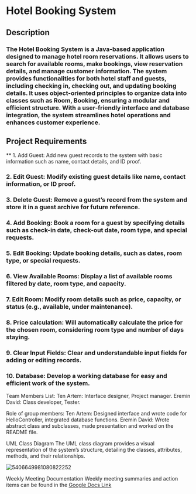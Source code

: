 # Hotel Booking System
   
## Description

### The Hotel Booking System is a Java-based application designed to manage hotel room reservations. It allows users to search for available rooms, make bookings, view reservation details, and manage customer information. The system provides functionalities for both hotel staff and guests, including checking in, checking out, and updating booking details. It uses object-oriented principles to organize data into classes such as Room, Booking, ensuring a modular and efficient structure. With a user-friendly interface and database integration, the system streamlines hotel operations and enhances customer experience.

## Project Requirements
** 1. Add Guest: Add new guest records to the system with basic information such as name, contact details, and ID proof.
### 2. Edit Guest: Modify existing guest details like name, contact information, or ID proof.
### 3. Delete Guest: Remove a guest’s record from the system and store it in a guest archive for future reference.
### 4. Add Booking: Book a room for a guest by specifying details such as check-in date, check-out date, room type, and special requests.
### 5. Edit Booking: Update booking details, such as dates, room type, or special requests.
### 6. View Available Rooms: Display a list of available rooms filtered by date, room type, and capacity.
### 7. Edit Room: Modify room details such as price, capacity, or status (e.g., available, under maintenance).
### 8. Price calculation: Will automatically calculate the price for the chosen room, considering room type and number of days staying.
### 9. Clear Input Fields: Clear and understandable input fields for adding or editing records.
### 10. Database: Develop a working database for easy and efficient work of the system.

Team Members List:
Ten Artem: Interface designer, Project manager.
Eremin David: Class developer, Tester.

Role of group members:
Ten Artem: Designed interface and wrote code for HelloController, integrated database functions.
Eremin David: Wrote abstract class and subclasses, made presentation and worked on the README file.

UML Class Diagram
The UML class diagram provides a visual representation of the system’s structure, detailing the classes, attributes, methods, and their relationships.

![5406649981080822252](https://github.com/user-attachments/assets/54ebc8d2-e721-44d4-b95e-4d4a00ab5931)

Weekly Meeting Documentation
Weekly meeting summaries and action items can be found in the [Google Docs Link](https://docs.google.com/document/d/1X5284J6OGN2Cgo_s03bm0xrHe1c219c5ak2ur--_CWU/edit?usp=sharing)
